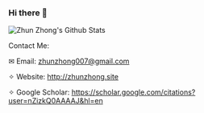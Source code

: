 ### Hi there 👋

<!--
**zhunzhong07/zhunzhong07** is a ✨ _special_ ✨ repository because its `README.md` (this file) appears on your GitHub profile.

Here are some ideas to get you started:

- 🔭 I’m currently working on ...
- 🌱 I’m currently learning ...
- 👯 I’m looking to collaborate on ...
- 🤔 I’m looking for help with ...
- 💬 Ask me about ...
- 📫 How to reach me: ...
- 😄 Pronouns: ...
- ⚡ Fun fact: ...
-->

![Zhun Zhong's Github Stats](https://github-readme-stats.vercel.app/api?username=zhunzhong07&show_icons=true&count_private=true&hide=prs&theme=default_repocard)

Contact Me:

✉ Email: zhunzhong007@gmail.com

✧ Website: http://zhunzhong.site

✧ Google Scholar: https://scholar.google.com/citations?user=nZizkQ0AAAAJ&hl=en
